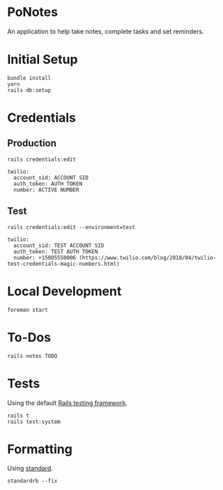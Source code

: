 # PoNotes

An application to help take notes, complete tasks and set reminders.

# Initial Setup

```
bundle install
yarn
rails db:setup
```

# Credentials

## Production

`rails credentials:edit`

```
twilio:
  account_sid: ACCOUNT SID
  auth_token: AUTH TOKEN
  number: ACTIVE NUMBER  
```

## Test

`rails credentials:edit --environment=test`

```
twilio:
  account_sid: TEST ACCOUNT SID
  auth_token: TEST AUTH TOKEN
  number: +15005550006 (https://www.twilio.com/blog/2018/04/twilio-test-credentials-magic-numbers.html)
```

# Local Development

```
foreman start
```

# To-Dos

```
rails notes TODO
```

# Tests

Using the default [Rails testing framework](https://guides.rubyonrails.org/testing.html#rails-meets-minitest).

```
rails t
rails test:system
```

# Formatting

Using [standard](https://github.com/testdouble/standard).

```
standardrb --fix
```
